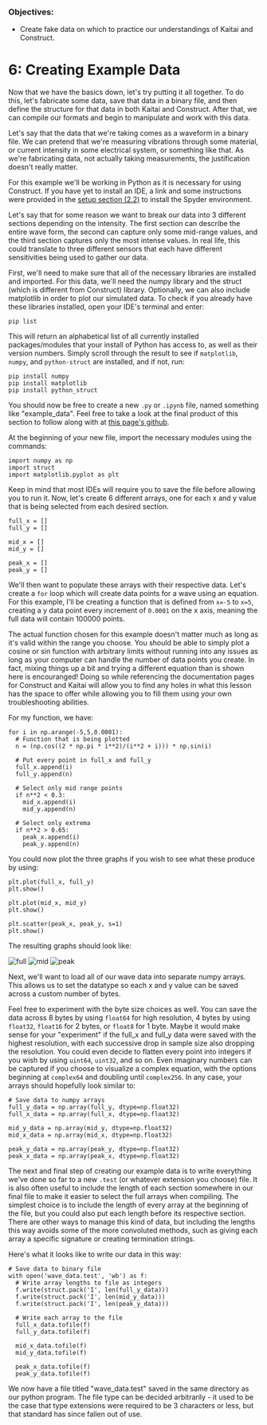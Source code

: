 ### Objectives:
* Create fake data on which to practice our understandings of Kaitai and Construct.

# 6: Creating Example Data

Now that we have the basics down, let's try putting it all together. To do this, let's fabricate some data, save that data in a binary file, and then define the structure for that data in both Kaitai and Construct. After that, we can compile our formats and begin to manipulate and work with this data.

Let's say that the data that we're taking comes as a waveform in a binary file. We can pretend that we're measuring vibrations through some material, or current intensity in some electrical system, or something like that. As we're fabricating data, not actually taking measurements, the justification doesn't really matter. 

For this example we'll be working in Python as it is necessary for using Construct. If you have yet to install an IDE, a link and some instructions were provided in the [setup section (2.2)](/setup/) to install the Spyder environment.

Let's say that for some reason we want to break our data into 3 different sections depending on the intensity. The first section can describe the entire wave form, the second can capture only some mid-range values, and the third section captures only the most intense values. In real life, this could translate to three different sensors that each have different sensitivities being used to gather our data.

First, we'll need to make sure that all of the necessary libraries are installed and imported. For this data, we'll need the numpy library and the struct (which is different from Construct) library. Optionally, we can also include matplotlib in order to plot our simulated data. To check if you already have these libraries installed, open your IDE's terminal and enter:
```
pip list
```
This will return an alphabetical list of all currently installed packages/modules that your install of Python has access to, as well as their version numbers. Simply scroll through the result to see if `matplotlib`, `numpy`, and `python-struct` are installed, and if not, run:
```
pip install numpy
pip install matplotlib
pip install python_struct
```

You should now be free to create a new `.py` or `.ipynb` file, named something like "example_data". Feel free to take a look at the final product of this section to follow along with at [this page's github](https://github.com/det-lab/lessons-data-format/blob/gh-pages/examples/example_data.ipynb).  

At the beginning of your new file, import the necessary modules using the commands:
```
import numpy as np
import struct
import matplotlib.pyplot as plt
```
Keep in mind that most IDEs will require you to save the file before allowing you to run it. Now, let's create 6 different arrays, one for each x and y value that is being selected from each desired section.
```
full_x = []
full_y = []

mid_x = []
mid_y = []

peak_x = []
peak_y = []
```
We'll then want to populate these arrays with their respective data. Let's create a `for` loop which will create data points for a wave using an equation. For this example, I'll be creating a function that is defined from `x=-5` to `x=5`, creating a y data point every increment of `0.0001` on the x axis, meaning the full data will contain 100000 points. 

The actual function chosen for this example doesn't matter much as long as it's valid within the range you choose. You should be able to simply plot a cosine or sin function with arbitrary limits without running into any issues as long as your computer can handle the number of data points you create. In fact, mixing things up a bit and trying a different equation than is shown here is encouranged! Doing so while referencing the documentation pages for Construct and Kaitai will allow you to find any holes in what this lesson has the space to offer while allowing you to fill them using your own troubleshooting abilities.

For my function, we have:
```
for i in np.arange(-5,5,0.0001):
  # Function that is being plotted
  n = (np.cos((2 * np.pi * i**2)/(i**2 + i))) * np.sin(i)

  # Put every point in full_x and full_y
  full_x.append(i)
  full_y.append(n)

  # Select only mid range points
  if n**2 < 0.3:
    mid_x.append(i)
    mid_y.append(n)

  # Select only extrema
  if n**2 > 0.65:
    peak_x.append(i)
    peak_y.append(n)
```
You could now plot the three graphs if you wish to see what these produce by using:
```
plt.plot(full_x, full_y)
plt.show()

plt.plot(mid_x, mid_y)
plt.show()

plt.scatter(peak_x, peak_y, s=1)
plt.show()
```
The resulting graphs should look like:

![full](images/full-graph.png)
![mid](images/mid-graph.png)
![peak](images/peak-graph.png)

Next, we'll want to load all of our wave data into separate numpy arrays. This allows us to set the datatype so each x and y value can be saved across a custom number of bytes. 

Feel free to experiment with the byte size choices as well. You can save the data across 8 bytes by using `float64` for high resolution, 4 bytes by using `float32`, `float16` for 2 bytes, or `float8` for 1 byte. Maybe it would make sense for your "experiment" if the full_x and full_y data were saved with the highest resolution, with each successive drop in sample size also dropping the resolution. You could even decide to flatten every point into integers if you wish by using `uint64`, `uint32`, and so on. Even imaginary numbers can be captured if you choose to visualize a complex equation, with the options beginning at `complex64` and doubling until `complex256`. In any case, your arrays should hopefully look similar to:
```
# Save data to numpy arrays
full_y_data = np.array(full_y, dtype=np.float32)
full_x_data = np.array(full_x, dtype=np.float32)

mid_y_data = np.array(mid_y, dtype=np.float32)
mid_x_data = np.array(mid_x, dtype=np.float32)

peak_y_data = np.array(peak_y, dtype=np.float32)
peak_x_data = np.array(peak_x, dtype=np.float32)
```
The next and final step of creating our example data is to write everything we've done so far to a new `.test` (or whatever extension you choose) file. It is also often useful to include the length of each section somewhere in our final file to make it easier to select the full arrays when compiling. The simplest choice is to include the length of every array at the beginning of the file, but you could also put each length before its respective section. There are other ways to manage this kind of data, but including the lengths this way avoids some of the more convoluted methods, such as giving each array a specific signature or creating termination strings. 

Here's what it looks like to write our data in this way:
```
# Save data to binary file
with open('wave_data.test', 'wb') as f:
  # Write array lengths to file as integers
  f.write(struct.pack('I', len(full_y_data)))
  f.write(struct.pack('I', len(mid_y_data)))
  f.write(struct.pack('I', len(peak_y_data)))
  
  # Write each array to the file
  full_x_data.tofile(f)
  full_y_data.tofile(f)

  mid_x_data.tofile(f)
  mid_y_data.tofile(f)

  peak_x_data.tofile(f)
  peak_y_data.tofile(f)
```
We now have a file titled "wave_data.test" saved in the same directory as our python program. The file type can be decided arbitrarily - it used to be the case that type extensions were required to be 3 characters or less, but that standard has since fallen out of use.